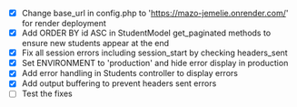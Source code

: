 - [x] Change base_url in config.php to 'https://mazo-jemelie.onrender.com/' for render deployment
- [x] Add ORDER BY id ASC in StudentModel get_paginated methods to ensure new students appear at the end
- [x] Fix all session errors including session_start by checking headers_sent
- [x] Set ENVIRONMENT to 'production' and hide error display in production
- [x] Add error handling in Students controller to display errors
- [x] Add output buffering to prevent headers sent errors
- [ ] Test the fixes
